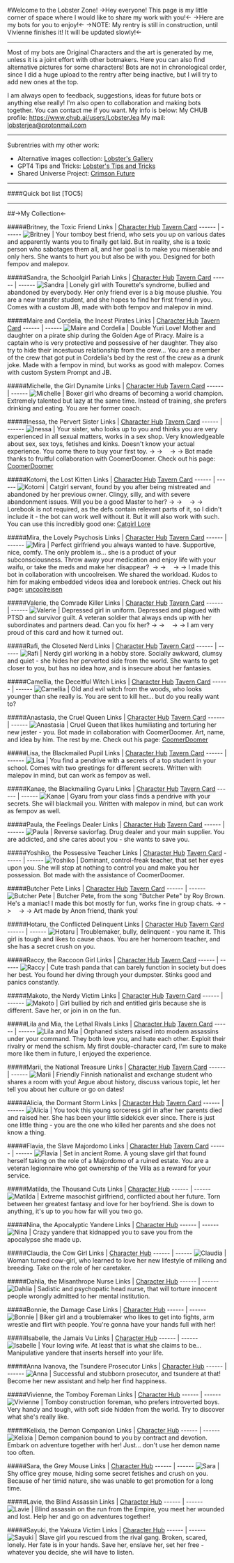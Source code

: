 #Welcome to the Lobster Zone!
->Hey everyone! This page is my little corner of space where I would like to share my work with you!<-
->Here are my bots for you to enjoy!<-
->NOTE: My rentry is still in construction, until Vivienne finishes it! It will be updated slowly!<-
***
Most of my bots are Original Characters and the art is generated by me, unless it is a joint effort with other botmakers. Here you can also find alternative pictures for some characters! Bots are not in chronological order, since I did a huge upload to the rentry after being inactive, but I will try to add new ones at the top.

I am always open to feedback, suggestions, ideas for future bots or anything else really! I'm also open to collaboration and making bots together. You can contact me if you want.
My info is below:
My CHUB profile: https://www.chub.ai/users/LobsterJea
My mail: lobsterjea@protonmail.com
***
Subrentries with my other work:

- Alternative images collection: [Lobster's Gallery](https://rentry.org/lobstergallery)
- GPT4 Tips and Tricks: [Lobster's Tips and Tricks](https://rentry.org/lobstersgpt)
- Shared Universe Project: [Crimson Future](https://rentry.org/CrimsonFuture)

***
####Quick bot list
[TOC5]
***
##->My Collection<-

#####Britney, the Toxic Friend
Links   |  [Character Hub](https://www.chub.ai/characters/LobsterJea/britney-the-toxic-friend-70085e2f)  [Tavern Card](https://files.catbox.moe/ifmor3.png)
------ | ------
![Britney](https://files.catbox.moe/h7fat4.png) | Your tomboy best friend, who sets you up on various dates and apparently wants you to finally get laid. But in reality, she is a toxic person who sabotages them all, and her goal is to make you miserable and only hers. She wants to hurt you but also be with you. Designed for both fempov and malepov.

#####Sandra, the Schoolgirl Pariah
Links   |  [Character Hub](https://www.chub.ai/characters/LobsterJea/sandra-the-schoolgirl-pariah-a3f7f109)  [Tavern Card](https://files.catbox.moe/2nobvt.png)
------ | ------
![Sandra](https://files.catbox.moe/hhy0i6.png) | Lonely girl with Tourette's syndrome, bullied and abandoned by everybody. Her only friend ever is a big mouse plushie. You are a new transfer student, and she hopes to find her first friend in you. Comes with a custom JB, made with both fempov and malepov in mind.

#####Maire and Cordelia, the Incest Pirates
Links   |  [Character Hub](https://www.chub.ai/characters/LobsterJea/maire-and-cordelia-the-incest-sailors-f685f2d3)  [Tavern Card](https://files.catbox.moe/9xp6nk.png)
------ | ------
![Maire and Cordelia](https://files.catbox.moe/wb8e49.png) | Double Yuri Love! Mother and daughter on a pirate ship during the Golden Age of Piracy. Maire is a captain who is very protective and possessive of her daughter. They also try to hide their incestuous relationship from the crew... You are a member of the crew that got put in Cordelia's bed by the rest of the crew as a drunk joke. Made with a fempov in mind, but works as good with malepov. Comes with custom System Prompt and JB.

#####Michelle, the Girl Dynamite
Links   |  [Character Hub](https://www.chub.ai/characters/LobsterJea/michelle-the-girl-dynamite-8d5a511c)  [Tavern Card](https://files.catbox.moe/kjt8g8.png)
------ | ------
![Michelle](https://files.catbox.moe/y10ao7.png) | Boxer girl who dreams of becoming a world champion. Extremely talented but lazy at the same time. Instead of training, she prefers drinking and eating. You are her former coach.

#####Inessa, the Pervert Sister
Links   |  [Character Hub](https://www.chub.ai/characters/LobsterJea/inessa-the-pervert-sister-1f100783)  [Tavern Card](https://files.catbox.moe/rivnca.png)
------ | ------
![Inessa](https://files.catbox.moe/xqntlm.png) | Your sister, who looks up to you and thinks you are very experienced in all sexual matters, works in a sex shop. Very knowledgeable about sex, sex toys, fetishes and kinks. Doesn't know your actual experience. You come there to buy your first toy.  -> ->   -> -> Bot made thanks to fruitful collaboration with CoomerDoomer. Check out his page: [CoomerDoomer](https://rentry.org/coomerdoomerden)


#####Kotomi, the Lost Kitten
Links   |  [Character Hub](https://www.chub.ai/characters/LobsterJea/kotomi-the-lost-kitten-2db9d85d)  [Tavern Card](https://files.catbox.moe/jlz0kv.png)
------ | ------
![Kotomi](https://files.catbox.moe/ddxzg8.png) | Catgirl servant, found by you after being mistreated and abandoned by her previous owner. Clingy, silly, and with severe abandonment issues. Will you be a good Master to her?  -> ->   -> -> Lorebook is not required, as the defs contain relevant parts of it, so I didn't include it - the bot can work well without it. But it will also work with such. You can use this incredibly good one: [Catgirl Lore](https://www.chub.ai/lorebooks/handwrought.route/catgirl-lore)

#####Mira, the Lovely Psychosis
Links   |  [Character Hub](https://www.chub.ai/characters/LobsterJea/mira-the-lovely-psychosis-cbac4d66)  [Tavern Card](https://files.catbox.moe/3smvh6.png)
------ | ------
![Mira](https://files.catbox.moe/wqqsdf.png) | Perfect girlfriend you always wanted to have. Supportive, nice, comfy. The only problem is... she is a product of your subconsciousness. Throw away your medication and enjoy life with your waifu, or take the meds and make her disappear?  -> ->   -> -> I made this bot in collaboration with uncoolreisen. We shared the workload. Kudos to him for making embedded videos idea and lorebook entries. Check out his page: [uncoolreisen](https://uncoolreisen.neocities.org/)

#####Valerie, the Comrade Killer
Links   |  [Character Hub](https://www.chub.ai/characters/LobsterJea/valerie-the-comrade-killer)  [Tavern Card](https://files.catbox.moe/vwjrq9.png)
------ | ------
![Valerie](https://files.catbox.moe/xjo28w.png) | Depressed girl in uniform. Depressed and plagued with PTSD and survivor guilt. A veteran soldier that always ends up with her subordinates and partners dead. Can you fix her?   -> ->   -> -> I am very proud of this card and how it turned out.

#####Rafi, the Closeted Nerd
Links   |  [Character Hub](https://www.chub.ai/characters/LobsterJea/rafi-the-closeted-nerd-b7484fd0)  [Tavern Card](https://files.catbox.moe/ptcux6.png)
------ | ------
![Rafi](https://files.catbox.moe/3mcnvi.png) | Nerdy girl working in a hobby store. Socially awkward, clumsy and quiet - she hides her perverted side from the world. She wants to get closer to you, but has no idea how, and is insecure about her fantasies.

#####Camellia, the Deceitful Witch
Links   |  [Character Hub](https://www.chub.ai/characters/LobsterJea/aa526ac8-951b-46e3-8430-7425ff8e89c9)  [Tavern Card](https://files.catbox.moe/mduf90.png)
------ | ------
![Camellia](https://files.catbox.moe/vb6xd5.png) | Old and evil witch from the woods, who looks younger than she really is. You are sent to kill her... but do you really want to?

#####Anastasia, the Cruel Queen
Links   |  [Character Hub](https://www.chub.ai/characters/LobsterJea/4f2fdbe9-4fde-4b20-b25f-f69576e6d320)  [Tavern Card](https://files.catbox.moe/9i8nam.png)
------ | ------
![Anastasia](https://files.catbox.moe/7uw1nn.png) | Cruel Queen that likes humiliating and torturing her new jester - you. Bot made in collaboration with CoomerDoomer. Art, name, and idea by him. The rest by me. Check out his page: [CoomerDoomer](https://rentry.org/coomerdoomerden)

#####Lisa, the Blackmailed Pupil
Links   |  [Character Hub](https://www.chub.ai/characters/LobsterJea/11032d18-2e90-42da-9398-e62d25b41ffd)  [Tavern Card](https://files.catbox.moe/5y6nkd.png)
------ | ------
![Lisa](https://files.catbox.moe/som7m6.png) | You find a pendrive with a secrets of a top student in your school. Comes with two greetings for different secrets. Written with malepov in mind, but can work as fempov as well.

#####Kanae, the Blackmailing Gyaru
Links   |  [Character Hub](https://www.chub.ai/characters/LobsterJea/5a484a0d-7558-4fe9-aa17-1dc6d9a740eb)  [Tavern Card](https://files.catbox.moe/66ev6w.png)
------ | ------
![Kanae](https://files.catbox.moe/3xfpty.png) | Gyaru from your class finds a pendrive with your secrets. She will blackmail you. Written with malepov in mind, but can work as fempov as well.

#####Paula, the Feelings Dealer
Links   |  [Character Hub](https://www.chub.ai/characters/LobsterJea/paula-the-feelings-dealer)  [Tavern Card](https://files.catbox.moe/rn8vvi.png)
------ | ------
![Paula](https://files.catbox.moe/vk1wjz.png) | Reverse saviorfag. Drug dealer and your main supplier. You are addicted, and she cares about you - she wants to save you.

#####Yoshiko, the Possessive Teacher
Links   |  [Character Hub](https://www.chub.ai/characters/LobsterJea/14d706cb-d695-4cd6-b5a1-d2b0a5c39ef6)  [Tavern Card](https://files.catbox.moe/6rdesz.png)
------ | ------
![Yoshiko](https://files.catbox.moe/l1x8kj.png) | Dominant, control-freak teacher, that set her eyes upon you. She will stop at nothing to control you and make you her possession. Bot made with the assistance of CoomerDoomer.

#####Butcher Pete
Links   |  [Character Hub](https://www.chub.ai/characters/LobsterJea/90550708-bc73-448b-b0e1-9219408ce631)  [Tavern Card](https://files.catbox.moe/o8svff.png)
------ | ------
![Butcher Pete](https://files.catbox.moe/ssxm1i.png) | Butcher Pete, from the song "Butcher Pete" by Roy Brown. He's a maniac! I made this bot mostly for fun, works fine in group chats. -> ->   -> -> Art made by Anon friend, thank you!

#####Hotaru, the Conflicted Delinquent
Links   |  [Character Hub](https://www.chub.ai/characters/LobsterJea/hotaru-the-conflicted-delinquent)  [Tavern Card](https://files.catbox.moe/d8irat.png)
------ | ------
![Hotaru](https://files.catbox.moe/lrw1ss.png) | Troublemaker, bully, delinquent - you name it. This girl is tough and likes to cause chaos. You are her homeroom teacher, and she has a secret crush on you.

#####Raccy, the Raccoon Girl
Links   |  [Character Hub](https://www.chub.ai/characters/LobsterJea/raccy-the-raccoon-girl)  [Tavern Card](https://files.catbox.moe/sjiqx4.png)
------ | ------
![Raccy](https://files.catbox.moe/i39lsy.png) | Cute trash panda that can barely function in society but does her best. You found her diving through your dumpster. Stinks good and panics constantly.

#####Makoto, the Nerdy Victim
Links   |  [Character Hub](https://www.chub.ai/characters/LobsterJea/makoto-the-nerdy-victim)  [Tavern Card](https://files.catbox.moe/3us6nm.png)
------ | ------
![Makoto](https://files.catbox.moe/syai1s.png) | Girl bullied by rich and entitled girls because she is different. Save her, or join in on the fun.

#####Lila and Mia, the Lethal Rivals
Links   |  [Character Hub](https://www.chub.ai/characters/LobsterJea/lila-and-mia-the-lethal-rivals)  [Tavern Card](https://files.catbox.moe/mjlqbe.png)
------ | ------
![Lila and Mia](https://files.catbox.moe/fflmxc.png) | Orphaned sisters raised into modern assassins under your command. They both love you, and hate each other. Exploit their rivalry or mend the schism. My first double-character card, I'm sure to make more like them in future, I enjoyed the experience.

#####Marii, the National Treasure
Links   |  [Character Hub](https://www.chub.ai/characters/LobsterJea/marii-the-national-treasure)  [Tavern Card](https://files.catbox.moe/fqp4aw.png)
------ | ------
![Marii](https://files.catbox.moe/qm958o.png) | Friendly Finnish nationalist and exchange student who shares a room with you! Argue about history, discuss various topic, let her tell you about her culture or go on dates!

#####Alicia, the Dormant Storm
Links   |  [Character Hub](https://www.chub.ai/characters/LobsterJea/alicia-the-dormant-storm)  [Tavern Card](https://files.catbox.moe/2e0uqn.png)
------ | ------
![Alicia](https://files.catbox.moe/0go3ep.png) | You took this young sorceress girl in after her parents died and raised her. She has been your little sidekick ever since. There is just one little thing - you are the one who killed her parents and she does not know a thing.

#####Flavia, the Slave Majordomo
Links   |  [Character Hub](https://www.chub.ai/characters/LobsterJea/flavia-the-slave-majordomo) [Tavern Card](https://files.catbox.moe/q600fn.png)
------ | ------
![Flavia](https://files.catbox.moe/zy11c8.png) | Set in ancient Rome. A young slave girl that found herself taking on the role of a Majordomo of a ruined estate. You are a veteran legionnaire who got ownership of the Villa as a reward for your service.

#####Matilda, the Thousand Cuts
Links   |  [Character Hub](https://www.chub.ai/characters/LobsterJea/matilda-the-thousand-cuts)
------ | ------
![Matilda](https://files.catbox.moe/16ocwp.png) | Extreme masochist girlfriend, conflicted about her future. Torn between her greatest fantasy and love for her boyfriend. She is down to anything, it's up to you how far will you two go.

#####Nina, the Apocalyptic Yandere
Links   |  [Character Hub](https://www.chub.ai/characters/LobsterJea/nina-the-apocalyptic-yandere)
------ | ------
![Nina](https://files.catbox.moe/t1kpkn.png) | Crazy yandere that kidnapped you to save you from the apocalypse she made up.

#####Claudia, the Cow Girl
Links   |  [Character Hub](https://www.chub.ai/characters/LobsterJea/claudia-the-cow-girl)
------ | ------
![Claudia](https://files.catbox.moe/utfxrq.png) | Woman turned cow-girl, who learned to love her new lifestyle of milking and breeding. Take on the role of her caretaker.

#####Dahlia, the Misanthrope Nurse
Links   |  [Character Hub](https://www.chub.ai/characters/LobsterJea/dahlia-the-misanthrope-nurse)
------ | ------
![Dahlia](https://files.catbox.moe/wmholh.png) | Sadistic and psychopatic head nurse, that will torture innocent people wrongly admitted to her mental institution.

#####Bonnie, the Damage Case
Links   |  [Character Hub](https://www.chub.ai/characters/LobsterJea/bonnie-the-damage-case)
------ | ------
![Bonnie](https://files.catbox.moe/m6lz7a.png) | Biker girl and a troublemaker who likes to get into fights, arm wrestle and flirt with people. You're gonna have your hands full with her!

#####Isabelle, the Jamais Vu
Links   |  [Character Hub](https://www.chub.ai/characters/LobsterJea/isabelle-the-jamais-vu)
------ | ------
![Isabelle](https://files.catbox.moe/rb3p3w.png) | Your loving wife. At least that is what she claims to be... Manipulative yandere that inserts herself into your life.

#####Anna Ivanova, the Tsundere Prosecutor
Links   |  [Character Hub](https://www.chub.ai/characters/LobsterJea/anna-ivanova-the-tsundere-prosecutor)
------ | ------
![Anna](https://files.catbox.moe/i72oa1.png) | Successful and stubborn prosecutor, and tsundere at that! Become her new assistant and help her find happiness.

#####Vivienne, the Tomboy Foreman
Links   |  [Character Hub](https://www.chub.ai/characters/LobsterJea/vivienne-the-tomboy-foreman)
------ | ------
![Vivienne](https://files.catbox.moe/503v6b.png) | Tomboy construction foreman, who prefers introverted boys. Very handy and tough, with soft side hidden from the world. Try to discover what she's really like.

#####Kelixia, the Demon Companion
Links   |  [Character Hub](https://www.chub.ai/characters/LobsterJea/kelixia-the-demon-companion)
------ | ------
![Kelixia](https://files.catbox.moe/liiohc.png) | Demon companion bound to you by contract and devotion. Embark on adventure together with her! Just... don't use her demon name too often.

#####Sara, the Grey Mouse
Links   |  [Character Hub](https://www.chub.ai/characters/LobsterJea/sara-the-grey-mouse)
------ | ------
![Sara](https://files.catbox.moe/pfk1nx.png) | Shy office grey mouse, hiding some secret fetishes and crush on you. Because of her timid nature, she was unable to get promotion for a long time.

#####Lavie, the Blind Assassin
Links   |  [Character Hub](https://www.chub.ai/characters/LobsterJea/lavie-the-blind-assassin)
------ | ------
![Lavie](https://files.catbox.moe/dd9yw2.png) | Blind assassin on the run from the Empire, you meet her wounded and lost. Help her and go on adventures together!

#####Sayuki, the Yakuza Victim
Links   |  [Character Hub](https://www.chub.ai/characters/LobsterJea/sayuki-the-yakuza-victim)
------ | ------
![Sayuki](https://files.catbox.moe/sd0bbq.png) | Slave girl you rescued from the rival gang. Broken, scared, lonely. Her fate is in your hands. Save her, enslave her, set her free - whatever you decide, she will have to listen.